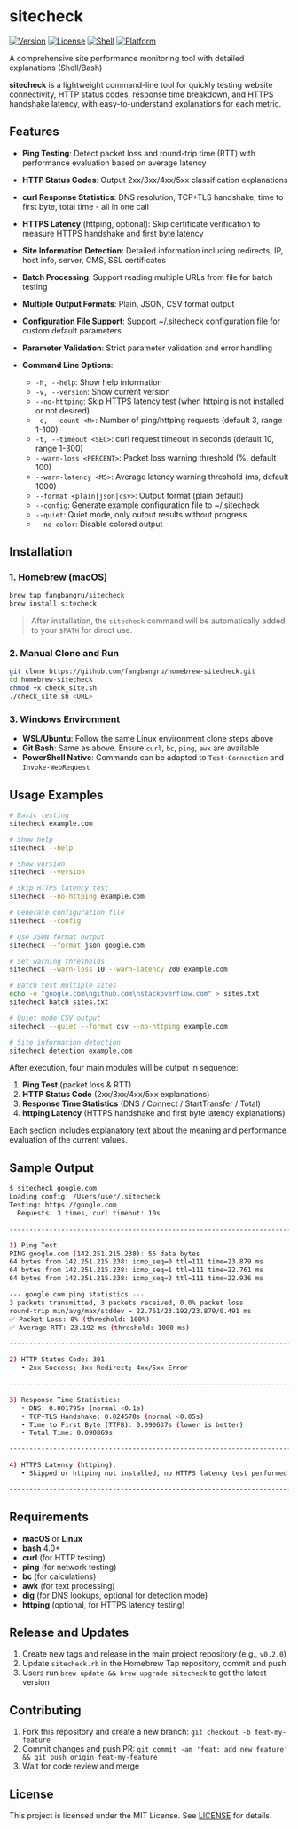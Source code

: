# sitecheck

[![Version](https://img.shields.io/badge/version-0.2.0-blue.svg)](https://github.com/fangbangru/homebrew-sitecheck/releases)
[![License](https://img.shields.io/badge/license-MIT-green.svg)](LICENSE)
[![Shell](https://img.shields.io/badge/shell-bash-orange.svg)](https://www.gnu.org/software/bash/)
[![Platform](https://img.shields.io/badge/platform-macOS%20%7C%20Linux-lightgrey.svg)](https://github.com/fangbangru/homebrew-sitecheck)

A comprehensive site performance monitoring tool with detailed explanations (Shell/Bash)

**sitecheck** is a lightweight command-line tool for quickly testing website connectivity, HTTP status codes, response time breakdown, and HTTPS handshake latency, with easy-to-understand explanations for each metric.

## Features

* **Ping Testing**: Detect packet loss and round-trip time (RTT) with performance evaluation based on average latency
* **HTTP Status Codes**: Output 2xx/3xx/4xx/5xx classification explanations
* **curl Response Statistics**: DNS resolution, TCP+TLS handshake, time to first byte, total time - all in one call
* **HTTPS Latency** (httping, optional): Skip certificate verification to measure HTTPS handshake and first byte latency
* **Site Information Detection**: Detailed information including redirects, IP, host info, server, CMS, SSL certificates
* **Batch Processing**: Support reading multiple URLs from file for batch testing
* **Multiple Output Formats**: Plain, JSON, CSV format output
* **Configuration File Support**: Support ~/.sitecheck configuration file for custom default parameters
* **Parameter Validation**: Strict parameter validation and error handling
* **Command Line Options**:

  * `-h, --help`: Show help information
  * `-v, --version`: Show current version
  * `--no-httping`: Skip HTTPS latency test (when httping is not installed or not desired)
  * `-c, --count <N>`: Number of ping/httping requests (default 3, range 1-100)
  * `-t, --timeout <SEC>`: curl request timeout in seconds (default 10, range 1-300)
  * `--warn-loss <PERCENT>`: Packet loss warning threshold (%, default 100)
  * `--warn-latency <MS>`: Average latency warning threshold (ms, default 1000)
  * `--format <plain|json|csv>`: Output format (plain default)
  * `--config`: Generate example configuration file to ~/.sitecheck
  * `--quiet`: Quiet mode, only output results without progress
  * `--no-color`: Disable colored output

## Installation

### 1. Homebrew (macOS)

```bash
brew tap fangbangru/sitecheck
brew install sitecheck
```

> After installation, the `sitecheck` command will be automatically added to your `$PATH` for direct use.

### 2. Manual Clone and Run

```bash
git clone https://github.com/fangbangru/homebrew-sitecheck.git
cd homebrew-sitecheck
chmod +x check_site.sh
./check_site.sh <URL>
```

### 3. Windows Environment

* **WSL/Ubuntu**: Follow the same Linux environment clone steps above
* **Git Bash**: Same as above. Ensure `curl`, `bc`, `ping`, `awk` are available
* **PowerShell Native**: Commands can be adapted to `Test-Connection` and `Invoke-WebRequest`

## Usage Examples

```bash
# Basic testing
sitecheck example.com

# Show help
sitecheck --help

# Show version
sitecheck --version

# Skip HTTPS latency test
sitecheck --no-httping example.com

# Generate configuration file
sitecheck --config

# Use JSON format output
sitecheck --format json google.com

# Set warning thresholds
sitecheck --warn-loss 10 --warn-latency 200 example.com

# Batch test multiple sites
echo -e "google.com\ngithub.com\nstackoverflow.com" > sites.txt
sitecheck batch sites.txt

# Quiet mode CSV output
sitecheck --quiet --format csv --no-httping example.com

# Site information detection
sitecheck detection example.com
```

After execution, four main modules will be output in sequence:

1. **Ping Test** (packet loss & RTT)
2. **HTTP Status Code** (2xx/3xx/4xx/5xx explanations)
3. **Response Time Statistics** (DNS / Connect / StartTransfer / Total)
4. **httping Latency** (HTTPS handshake and first byte latency explanations)

Each section includes explanatory text about the meaning and performance evaluation of the current values.

## Sample Output

```bash
$ sitecheck google.com
Loading config: /Users/user/.sitecheck
Testing: https://google.com
  Requests: 3 times, curl timeout: 10s

------------------------------------------------------------------------

1) Ping Test
PING google.com (142.251.215.238): 56 data bytes
64 bytes from 142.251.215.238: icmp_seq=0 ttl=111 time=23.879 ms
64 bytes from 142.251.215.238: icmp_seq=1 ttl=111 time=22.761 ms
64 bytes from 142.251.215.238: icmp_seq=2 ttl=111 time=22.936 ms

--- google.com ping statistics ---
3 packets transmitted, 3 packets received, 0.0% packet loss
round-trip min/avg/max/stddev = 22.761/23.192/23.879/0.491 ms
✅ Packet Loss: 0% (threshold: 100%)
✅ Average RTT: 23.192 ms (threshold: 1000 ms)

------------------------------------------------------------------------

2) HTTP Status Code: 301
   • 2xx Success; 3xx Redirect; 4xx/5xx Error

------------------------------------------------------------------------

3) Response Time Statistics:
   • DNS: 0.001795s (normal <0.1s)
   • TCP+TLS Handshake: 0.024578s (normal <0.05s)
   • Time to First Byte (TTFB): 0.090637s (lower is better)
   • Total Time: 0.090869s

------------------------------------------------------------------------

4) HTTPS Latency (httping):
   • Skipped or httping not installed, no HTTPS latency test performed.

------------------------------------------------------------------------
```

## Requirements

- **macOS** or **Linux**
- **bash** 4.0+
- **curl** (for HTTP testing)
- **ping** (for network testing)
- **bc** (for calculations)
- **awk** (for text processing)
- **dig** (for DNS lookups, optional for detection mode)
- **httping** (optional, for HTTPS latency testing)

## Release and Updates

1. Create new tags and release in the main project repository (e.g., `v0.2.0`)
2. Update `sitecheck.rb` in the Homebrew Tap repository, commit and push
3. Users run `brew update && brew upgrade sitecheck` to get the latest version

## Contributing

1. Fork this repository and create a new branch: `git checkout -b feat-my-feature`
2. Commit changes and push PR: `git commit -am 'feat: add new feature' && git push origin feat-my-feature`
3. Wait for code review and merge

## License

This project is licensed under the MIT License. See [LICENSE](LICENSE) for details.
